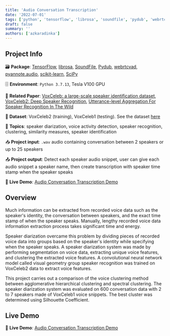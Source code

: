 ```yaml
---
title: 'Audio Conversation Transcription'
date: '2022-07-01'
tags: ['python', 'tensorflow', 'librosa', 'soundfile', 'pydub', 'webrtcvad', 'pyannote', 'scikit-learn', 'scipy', 'streamlit']
draft: false
summary: ''
authors: ['azkaradinka']
---
```


## Project Info

🗃 **Package**: [TensorFlow](https://github.com/tensorflow), [librosa](https://github.com/librosa/librosa), [SoundFile](https://github.com/bastibe/python-soundfile), [Pydub](https://github.com/jiaaro/pydub), [webrtcvad](https://github.com/wiseman/py-webrtcvad), [pyannote.audio](https://github.com/pyannote/pyannote-audio), [scikit-learn](https://github.com/scikit-learn/scikit-learn), [SciPy](https://github.com/scipy/scipy)

🗄 **Environment**: `Python 3.7.13`, Tesla V100 GPU

📑 **Related Paper**: [VoxCeleb: a large-scale speaker identification dataset](https://arxiv.org/abs/1706.08612), [VoxCeleb2: Deep Speaker Recognition](https://arxiv.org/abs/1806.05622), [Utterance-level Aggregation For Speaker Recognition In The Wild](https://arxiv.org/abs/1902.10107)

🔗 **Dataset**: VoxCeleb2 (training), VoxCeleb1 (testing). See the dataset [here](https://www.robots.ox.ac.uk/~vgg/data/voxceleb/)

📰 **Topics**: speaker diarization, voice activity detection, speaker recognition, clustering, similarity measures, speaker identification

📥 **Project input**: `.wav` audio containing conversation between 2 speakers or up to 25 speakers

📤 **Project output**: Detect each speaker audio snippet, user can give each audio snippet a speaker name, then create transcription with speaker time stamp when the speaker speaks

📌 **Live Demo**: [Audio Conversation Transcription Demo](https://aradinka-audio-conversation-transcription-app-qr965p.streamlit.app/)

## Overview

Much information can be extracted from recorded voice data such as the speaker's identity, the conversation between speakers, and the exact time stamp of when the speaker speaks. Manually, lengthy recorded voice data information extraction process takes significant time and energy.

Speaker diarization overcame this problem by dividing pieces of recorded voice data into groups based on the speaker's identity while specifying when the speaker speaks. A speaker diarization system was made by performing segmentation on voice data, extracting unique voice features, and clustering the extracted voice features. A convolutional neural network model called visual geometry group speaker recognition was trained on VoxCeleb2 data to extract voice features. 

This project carries out a comparison of the voice clustering method between agglomerative hierarchical clustering and spectral clustering. The speaker diarization system was evaluated on 600 conversation data with 2 to 7 speakers made of VoxCeleb1 voice snippets. The best cluster was determined using Silhouette Coefficient.

## Live Demo

📌 **Live Demo**: [Audio Conversation Transcription Demo](https://aradinka-audio-conversation-transcription-app-qr965p.streamlit.app/)